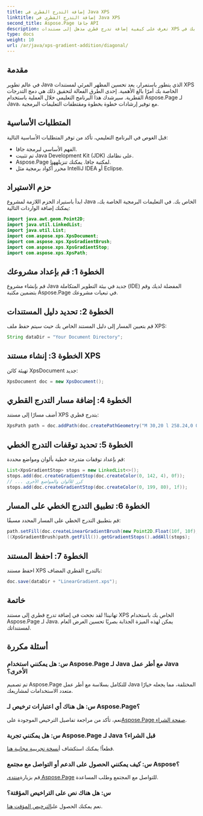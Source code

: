 ```yaml
---
title: إضافة التدرج القطري في Java XPS
linktitle: إضافة التدرج القطري في Java XPS
second_title: Aspose.Page جافا API
description: تعرف على كيفية إضافة تدرج قطري مذهل إلى مستندات XPS الخاصة بك في Java باستخدام Aspose.Page. ارفع مستوى العرض المرئي الخاص بك دون عناء.
type: docs
weight: 10
url: /ar/java/xps-gradient-addition/diagonal/
---
```

## مقدمة
في عالم تطوير Java الذي يتطور باستمرار، يعد تحسين المظهر المرئي لمستندات XPS الخاصة بك أمرًا بالغ الأهمية. إحدى الطرق الفعالة لتحقيق ذلك هي دمج التدرجات القطرية. سيرشدك هذا البرنامج التعليمي خلال العملية باستخدام Aspose.Page لـ Java، مع توفير إرشادات خطوة بخطوة ومقتطفات التعليمات البرمجية.
## المتطلبات الأساسية
قبل الغوص في البرنامج التعليمي، تأكد من توفر المتطلبات الأساسية التالية:
- الفهم الأساسي لبرمجة جافا.
- تم تثبيت Java Development Kit (JDK) على نظامك.
-  Aspose.Page لمكتبة جافا. يمكنك تنزيله[هنا](https://releases.aspose.com/page/java/).
- محرر أكواد برمجية مثل IntelliJ IDEA أو Eclipse.
## حزم الاستيراد
ابدأ باستيراد الحزم اللازمة لمشروع Java الخاص بك. في التعليمات البرمجية الخاصة بك، يمكنك إضافة الواردات التالية:
```java
import java.awt.geom.Point2D;
import java.util.LinkedList;
import java.util.List;
import com.aspose.xps.XpsDocument;
import com.aspose.xps.XpsGradientBrush;
import com.aspose.xps.XpsGradientStop;
import com.aspose.xps.XpsPath;
```
## الخطوة 1: قم بإعداد مشروعك
قم بإنشاء مشروع Java جديد في بيئة التطوير المتكاملة (IDE) المفضلة لديك وقم بتضمين مكتبة Aspose.Page في تبعيات مشروعك.
## الخطوة 2: تحديد دليل المستندات
قم بتعيين المسار إلى دليل المستند الخاص بك حيث سيتم حفظ ملف XPS:
```java
String dataDir = "Your Document Directory";
```
## الخطوة 3: إنشاء مستند XPS
تهيئة كائن XpsDocument جديد:
```java
XpsDocument doc = new XpsDocument();
```
## الخطوة 4: إضافة مسار التدرج القطري
أضف مسارًا إلى مستند XPS بتدرج قطري:
```java
XpsPath path = doc.addPath(doc.createPathGeometry("M 30,20 l 258.24,0 0,56.64 -258.24,0 Z"));
```
## الخطوة 5: تحديد توقفات التدرج الخطي
قم بإعداد توقفات متدرجة خطية بألوان ومواضع محددة:
```java
List<XpsGradientStop> stops = new LinkedList<>();
stops.add(doc.createGradientStop(doc.createColor(0, 142, 4), 0f));
// ... كرر للألوان والمواضع الأخرى
stops.add(doc.createGradientStop(doc.createColor(0, 199, 80), 1f));
```
## الخطوة 6: تطبيق التدرج الخطي على المسار
قم بتطبيق التدرج الخطي على المسار المحدد مسبقًا:
```java
path.setFill(doc.createLinearGradientBrush(new Point2D.Float(10f, 10f), new Point2D.Float(228f, 100f)));
((XpsGradientBrush)path.getFill()).getGradientStops().addAll(stops);
```
## الخطوة 7: احفظ المستند
احفظ مستند XPS بالتدرج القطري المضاف:
```java
doc.save(dataDir + "LinearGradient.xps");
```
## خاتمة
تهانينا! لقد نجحت في إضافة تدرج قطري إلى مستند XPS الخاص بك باستخدام Aspose.Page لـ Java. يمكن لهذه الميزة الجذابة بصريًا تحسين العرض العام لمستنداتك.
## أسئلة مكررة
### س: هل يمكنني استخدام Aspose.Page لـ Java مع أطر عمل Java الأخرى؟
تم تصميم Aspose.Page للتكامل بسلاسة مع أطر عمل Java المختلفة، مما يجعله خيارًا متعدد الاستخدامات لمشاريعك.
### س: هل هناك أي اعتبارات ترخيص لـ Aspose.Page؟
 نعم، تأكد من مراجعة تفاصيل الترخيص الموجودة على[Aspose.Page صفحة الشراء](https://purchase.aspose.com/buy).
### س: هل يمكنني تجربة Aspose.Page لـ Java قبل الشراء؟
 قطعاً! يمكنك استكشاف أ[نسخة تجريبية مجانية هنا](https://releases.aspose.com/).
### س: كيف يمكنني الحصول على الدعم أو التواصل مع مجتمع Aspose؟
 قم بزيارة[منتدى Aspose.Page](https://forum.aspose.com/c/page/39) للتواصل مع المجتمع وطلب المساعدة.
### س: هل هناك نص على التراخيص المؤقتة؟
 نعم يمكنك الحصول على[الترخيص المؤقت هنا](https://purchase.aspose.com/temporary-license/).